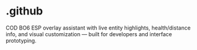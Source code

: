 # .github
COD BO6 ESP overlay assistant with live entity highlights, health/distance info, and visual customization — built for developers and interface prototyping.
